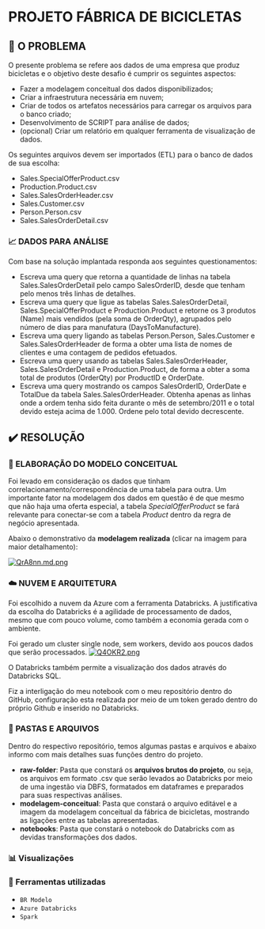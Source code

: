 # PROJETO FÁBRICA DE BICICLETAS


## 📌 O PROBLEMA
O presente problema se refere aos dados de uma empresa que produz bicicletas e o objetivo deste desafio é cumprir os seguintes aspectos:
* Fazer a modelagem conceitual dos dados disponibilizados;
*	Criar a infraestrutura necessária em nuvem;
*	Criar de todos os artefatos necessários para carregar os arquivos para o banco criado;
*	Desenvolvimento de SCRIPT para análise de dados;
*	(opcional) Criar um relatório em qualquer ferramenta de visualização de dados.

Os seguintes arquivos devem ser importados (ETL) para o banco de dados de sua escolha: 
*	Sales.SpecialOfferProduct.csv
*	Production.Product.csv
*	Sales.SalesOrderHeader.csv
*	Sales.Customer.csv
*	Person.Person.csv
*	Sales.SalesOrderDetail.csv

### 📈 DADOS PARA ANÁLISE

Com base na solução implantada responda aos seguintes questionamentos:
*	Escreva uma query que retorna a quantidade de linhas na tabela Sales.SalesOrderDetail pelo campo SalesOrderID, desde que tenham pelo menos três linhas de detalhes.
*	Escreva uma query que ligue as tabelas Sales.SalesOrderDetail, Sales.SpecialOfferProduct e Production.Product e retorne os 3 produtos (Name) mais vendidos (pela soma de OrderQty), agrupados pelo número de dias para manufatura (DaysToManufacture).
*	Escreva uma query ligando as tabelas Person.Person, Sales.Customer e Sales.SalesOrderHeader de forma a obter uma lista de nomes de clientes e uma contagem de pedidos efetuados.
*	Escreva uma query usando as tabelas Sales.SalesOrderHeader, Sales.SalesOrderDetail e Production.Product, de forma a obter a soma total de produtos (OrderQty) por ProductID e OrderDate.
*	Escreva uma query mostrando os campos SalesOrderID, OrderDate e TotalDue da tabela Sales.SalesOrderHeader. Obtenha apenas as linhas onde a ordem tenha sido feita durante o mês de setembro/2011 e o total devido esteja acima de 1.000. Ordene pelo total devido decrescente.



## ✔️ RESOLUÇÃO

### 🔶 ELABORAÇÃO DO MODELO CONCEITUAL
Foi levado em consideração os dados que tinham correlacionamento/correspondência de uma tabela para outra. Um importante fator na modelagem dos dados em questão é de que mesmo que não haja uma oferta especial, a tabela *SpecialOfferProduct* se fará relevante para conectar-se com a tabela *Product* dentro da regra de negócio apresentada.

Abaixo o demonstrativo da **modelagem realizada** (clicar na imagem para maior detalhamento):

[![QrA8nn.md.png](https://iili.io/QrA8nn.md.png)](https://freeimage.host/i/QrA8nn)

### ☁️ NUVEM E ARQUITETURA
Foi escolhido a nuvem da Azure com a ferramenta Databricks. A justificativa da escolha do Databricks é a agilidade de processamento de dados, mesmo que com pouco volume, como também a economia gerada com o ambiente. 

Foi gerado um cluster single node, sem workers, devido aos poucos dados que serão processados.
[![Q4OKR2.png](https://iili.io/Q4OKR2.png)](https://freeimage.host/br)

O Databricks também permite a visualização dos dados através do Databricks SQL.

Fiz a interligação do meu notebook com o meu repositório dentro do GitHub, configuração esta realizada por meio de um token gerado dentro do próprio Github e inserido no Databricks.


### 📁 PASTAS E ARQUIVOS

Dentro do respectivo repositório, temos algumas pastas e arquivos e abaixo informo com mais detalhes suas funções dentro do projeto.

* **raw-folder**: Pasta que constará os **arquivos brutos do projeto**, ou seja, os arquivos em formato .csv que serão levados ao Databricks por meio de uma ingestão via DBFS, formatados em dataframes e preparados para suas respectivas análises. 
* **modelagem-conceitual**: Pasta que constará o arquivo editável e a imagem da modelagem conceitual da fábrica de bicicletas, mostrando as ligações entre as tabelas apresentadas.
* **notebooks**: Pasta que constará o notebook do Databricks com as devidas transformações dos dados.

### 📊 Visualizações


### 🔧 Ferramentas utilizadas
- ``BR Modelo``
- ``Azure Databricks``
- ``Spark``

